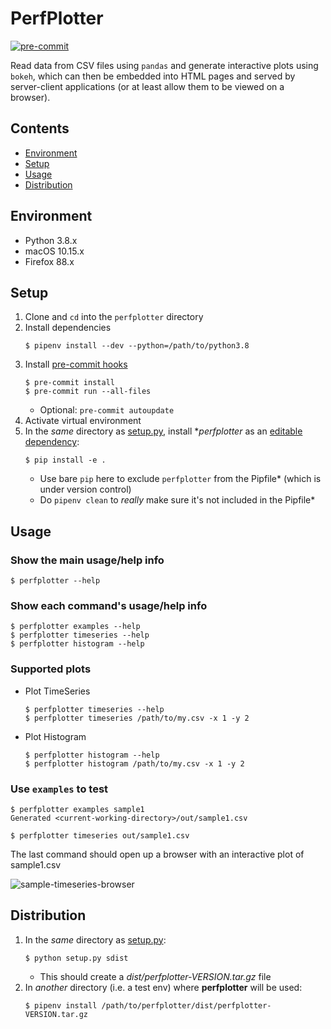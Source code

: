 # PerfPlotter

[![pre-commit](https://img.shields.io/badge/pre--commit-enabled-brightgreen?logo=pre-commit&logoColor=white)](https://github.com/pre-commit/pre-commit)

Read data from CSV files using `pandas` and generate interactive plots using `bokeh`, which can then be embedded into HTML pages and served by server-client applications (or at least allow them to be viewed on a browser).

## Contents

* [Environment](#environment)
* [Setup](#setup)
* [Usage](#usage)
* [Distribution](#distribution)

## Environment

* Python 3.8.x
* macOS 10.15.x
* Firefox 88.x

## Setup

1. Clone and `cd` into the `perfplotter` directory
1. Install dependencies
    ```none
    $ pipenv install --dev --python=/path/to/python3.8

    ```
1. Install [pre-commit hooks](https://pre-commit.com/)
    ```none
    $ pre-commit install
    $ pre-commit run --all-files

    ```
    * Optional: `pre-commit autoupdate`
1. Activate virtual environment
1. In the *same* directory as [setup.py](./setup.py), install **perfplotter* as an [editable dependency](https://pipenv-fork.readthedocs.io/en/latest/basics.html#editable-dependencies-e-g-e):
    ```none
    $ pip install -e .

    ```
    * Use bare `pip` here to exclude `perfplotter` from the Pipfile* (which is under version control)
    * Do `pipenv clean` to *really* make sure it's not included in the Pipfile*

## Usage

### Show the main usage/help info

```none
$ perfplotter --help
```

### Show each command's usage/help info

```none
$ perfplotter examples --help
$ perfplotter timeseries --help
$ perfplotter histogram --help
```

### Supported plots

* Plot TimeSeries
    ```
    $ perfplotter timeseries --help
    $ perfplotter timeseries /path/to/my.csv -x 1 -y 2

    ```
* Plot Histogram
    ```
    $ perfplotter histogram --help
    $ perfplotter histogram /path/to/my.csv -x 1 -y 2

### Use `examples` to test

```none
$ perfplotter examples sample1
Generated <current-working-directory>/out/sample1.csv

$ perfplotter timeseries out/sample1.csv
```

The last command should open up a browser with an interactive plot of sample1.csv

![sample-timeseries-browser](./docs/sample-timeseries-browser.gif)

## Distribution

1. In the *same* directory as [setup.py](./setup.py):
    ```none
    $ python setup.py sdist

    ```
    * This should create a *dist/perfplotter-VERSION.tar.gz* file
1. In *another* directory (i.e. a test env) where **perfplotter** will be used:
    ```none
    $ pipenv install /path/to/perfplotter/dist/perfplotter-VERSION.tar.gz

    ```
